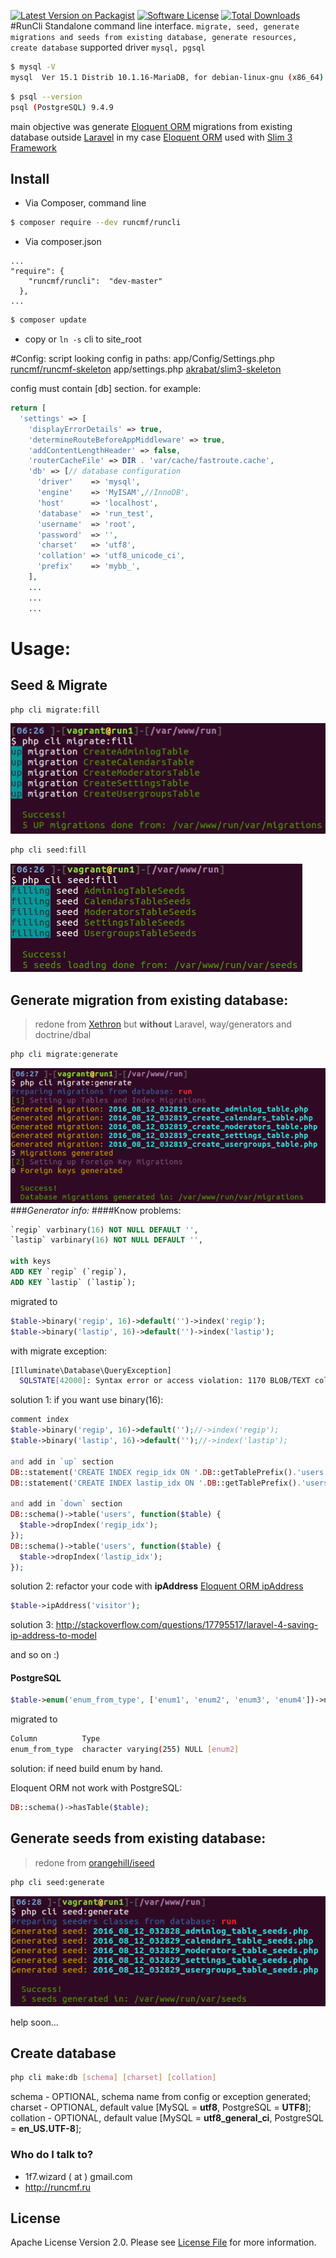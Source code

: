 [![Latest Version on Packagist][ico-version]][link-packagist] [![Software License][ico-license]][link-license] [![Total Downloads][ico-downloads]][link-downloads]
#RunCli
Standalone command line interface.
    `migrate, seed, generate migrations and seeds from existing database, generate resources, create database`
supported driver `mysql, pgsql`
``` bash
$ mysql -V
mysql  Ver 15.1 Distrib 10.1.16-MariaDB, for debian-linux-gnu (x86_64) using readline 5.2
```
``` bash
$ psql --version
psql (PostgreSQL) 9.4.9
```

main objective was generate [Eloquent ORM](https://github.com/illuminate/database) migrations from existing database outside [Laravel](https://github.com/laravel/laravel) 
in my case [Eloquent ORM](https://github.com/illuminate/database) used with [Slim 3 Framework](https://github.com/slimphp/Slim)


## Install
* Via Composer, command line
``` bash
$ composer require --dev runcmf/runcli
```
* Via composer.json
```
...
"require": {
    "runcmf/runcli":  "dev-master"
  },
...
```
``` bash
$ composer update
```

* copy or `ln -s` cli to site_root

#Config:
script looking config in paths:
app/Config/Settings.php [runcmf/runcmf-skeleton](https://bitbucket.org/1f7/runcmf-skeleton.git)
app/settings.php [akrabat/slim3-skeleton](https://github.com/akrabat/slim3-skeleton)

config must contain [db] section.
for example:
``` php
return [
  'settings' => [
    'displayErrorDetails' => true,
    'determineRouteBeforeAppMiddleware' => true,
    'addContentLengthHeader' => false,
    'routerCacheFile' => DIR . 'var/cache/fastroute.cache',
    'db' => [// database configuration
      'driver'    => 'mysql',
      'engine'    => 'MyISAM',//InnoDB',
      'host'      => 'localhost',
      'database'  => 'run_test',
      'username'  => 'root',
      'password'  => '',
      'charset'   => 'utf8',
      'collation' => 'utf8_unicode_ci',
      'prefix'    => 'mybb_',
    ],
    ...
    ...
    ...
```

# Usage:
## Seed & Migrate
``` bash
php cli migrate:fill
```
![example](ss/ss1.png "migrate fill")
``` bash
php cli seed:fill
```
![example](ss/ss2.png "seed fill")

## Generate migration from existing database:
> redone from [Xethron](https://github.com/Xethron/migrations-generator) but **without** Laravel, way/generators and doctrine/dbal 

``` bash
php cli migrate:generate
```
![example](ss/ss3.png "generate migrations")
###*Generator info:*
####Know problems:
```sql
`regip` varbinary(16) NOT NULL DEFAULT '',
`lastip` varbinary(16) NOT NULL DEFAULT '',

with keys
ADD KEY `regip` (`regip`),
ADD KEY `lastip` (`lastip`);
```
migrated to
```php
$table->binary('regip', 16)->default('')->index('regip');
$table->binary('lastip', 16)->default('')->index('lastip');
```
with migrate exception:
```bash
[Illuminate\Database\QueryException]                                                                                                                                                        
  SQLSTATE[42000]: Syntax error or access violation: 1170 BLOB/TEXT column 'regip' used in key specification without a key length (SQL: alter table `mybb_users` add index `regip`(`regip`))
```
solution 1:
if you want use binary(16): 
```php
comment index
$table->binary('regip', 16)->default('');//->index('regip');
$table->binary('lastip', 16)->default('');//->index('lastip');

and add in `up` section
DB::statement('CREATE INDEX regip_idx ON '.DB::getTablePrefix().'users (regip(16));');
DB::statement('CREATE INDEX lastip_idx ON '.DB::getTablePrefix().'users (lastip(16));');

and add in `down` section
DB::schema()->table('users', function($table) {
  $table->dropIndex('regip_idx');
});
DB::schema()->table('users', function($table) {
  $table->dropIndex('lastip_idx');
});
```
solution 2:
refactor your code with **ipAddress** [Eloquent ORM ipAddress](https://laravel.com/docs/master/migrations)
```php
$table->ipAddress('visitor');
```
solution 3:
http://stackoverflow.com/questions/17795517/laravel-4-saving-ip-address-to-model

and so on :)

#### PostgreSQL

```php
$table->enum('enum_from_type', ['enum1', 'enum2', 'enum3', 'enum4'])->nullable()->default('enum2');
```
migrated to
```bash
Column          Type
enum_from_type	character varying(255) NULL [enum2]	
```
solution:
if need build enum by hand.

Eloquent ORM not work with PostgreSQL:
```php
DB::schema()->hasTable($table);
```


## Generate seeds from existing database:
> redone from [orangehill/iseed](https://github.com/orangehill/iseed)

``` bash
php cli seed:generate
```
![example](ss/ss4.png "seed generate")

help soon...

## Create database
``` bash
php cli make:db [schema] [charset] [collation]
```
schema - OPTIONAL, schema name from config or exception generated;
charset - OPTIONAL, default value [MySQL = **utf8**, PostgreSQL = **UTF8**];
collation - OPTIONAL, default value [MySQL = **utf8_general_ci**, PostgreSQL = **en_US.UTF-8**];



### Who do I talk to? ###

* 1f7.wizard ( at ) gmail.com
* http://runcmf.ru

## License

Apache License
Version 2.0. Please see [License File](LICENSE.md) for more information.

[ico-version]: https://img.shields.io/packagist/v/runcmf/runcli.svg?style=flat-square
[ico-license]: https://img.shields.io/badge/license-Apache%202-green.svg?style=flat-square
[ico-downloads]: https://img.shields.io/packagist/dt/runcmf/runcli.svg?style=flat-square

[link-packagist]: https://packagist.org/packages/runcmf/runcli
[link-license]: http://www.apache.org/licenses/LICENSE-2.0
[link-downloads]: https://bitbucket.org/1f7/runcli

